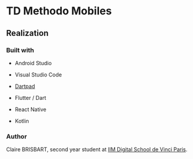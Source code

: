 # TD Methodo Mobiles
## Realization
### Built with

- Android Studio
- Visual Studio Code
- [Dartpad](https://dartpad.dev)

- Flutter / Dart
- React Native
- Kotlin

### Author

Claire BRISBART, second year student at [IIM Digital School de Vinci Paris](https://www.iim.fr).
